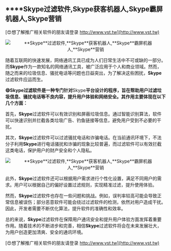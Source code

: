 ## ****Skype**过滤软件,**Skype**获客机器人,**Skype**霸屏机器人,**Skype**营销**

[😍想了解推广相关软件的朋友请登录 http://www.vst.tw](http://www.vst.tw)

 <center><img src="https://vst.tw/MP4/tuiguang/png/5.png" alt="**Skype**过滤软件,**Skype**获客机器人,**Skype**霸屏机器人,**Skype**营销"></center>

随着互联网的快速发展，网络通讯工具已成为人们日常生活中不可或缺的一部分。而**Skype**作为一款知名的网络通讯工具，被广泛应用于个人和商业领域。然而，随之而来的垃圾信息、骚扰电话等问题也日益突出，为了解决这些困扰，**Skype**过滤软件应运而生。

**😄**Skype**过滤软件是一种专门针对**Skype**平台设计的程序，旨在帮助用户过滤垃圾信息、骚扰电话等不良内容，提升用户体验和网络安全。其作用主要体现在以下几个方面：**

首先，**Skype**过滤软件可以有效识别和屏蔽垃圾信息。通过智能识别算法，软件可以快速识别并拦截各类垃圾广告、钓鱼链接等信息，避免用户受到不必要的干扰。

其次，**Skype**过滤软件可以过滤骚扰电话和诈骗电话。在当前通讯环境下，不法分子利用**Skype**进行电话骚扰和诈骗的现象比较普遍，而过滤软件可以有效拦截这类电话，保护用户的财产安全和个人隐私。

 <center><img src="https://vst.tw/MP4/tuiguang/png/1.png" alt="**Skype**过滤软件,**Skype**获客机器人,**Skype**霸屏机器人,**Skype**营销"></center>

此外，**Skype**过滤软件还可以根据用户需求进行个性化设置，满足不同用户的需求。用户可以根据自己的偏好设置过滤规则，实现精准过滤，提升使用体验。

然而，**Skype**过滤软件也存在一些问题和挑战。例如，误判率较高可能会导致正常信息被误伤；部分恶意软件可能会绕过过滤软件的检测，依然对用户造成干扰。因此，开发者需要不断优化算法，提升软件的准确性和效率。

总的来说，**Skype**过滤软件在保障用户通讯安全和提升用户体验方面发挥着重要作用。随着技术的不断进步和完善，相信**Skype**过滤软件将会在未来发展壮大，为用户创造更加清爽、安全的通讯环境。

[😍想了解推广相关软件的朋友请登录 http://www.vst.tw](http://www.vst.tw)



